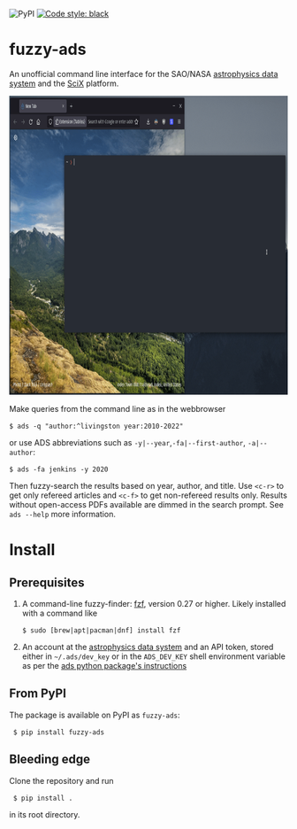 ![PyPI](https://img.shields.io/pypi/v/fuzzy-ads) [![Code style: black](https://img.shields.io/badge/code%20style-black-000000.svg)](https://github.com/psf/black)

# fuzzy-ads

An unofficial command line interface for the SAO/NASA [astrophysics data system](https://ui.adsabs.harvard.edu/) and the [SciX](https://scixplorer.org/) platform.


<img src="https://github.com/maxmahlke/ads-cli/blob/main/gfx/fuzzy_ads_preview.gif?raw=true" width="900" height="540"/>

Make queries from the command line as in the webbrowser

    $ ads -q "author:^livingston year:2010-2022"

or use ADS abbreviations such as `-y|--year`,`-fa|--first-author`, `-a|--author`:

    $ ads -fa jenkins -y 2020

Then fuzzy-search the results based on year, author, and title. Use `<c-r>` to get only refereed articles and `<c-f>` to get non-refereed results only.
Results without open-access PDFs available are dimmed in the search prompt. See `ads --help` more information.

# Install

## Prerequisites

1. A command-line fuzzy-finder: [fzf](https://github.com/junegunn/fzf), version 0.27 or higher.
   Likely installed with a command like
   
       $ sudo [brew|apt|pacman|dnf] install fzf
       
2. An account at the [astrophysics data system](https://ui.adsabs.harvard.edu/) and an API token, stored either in `~/.ads/dev_key` or in the `ADS_DEV_KEY` shell environment variable as per the [ads python package's instructions](https://ads.readthedocs.io/en/latest/#getting-started)

## From PyPI

The package is available on PyPI as `fuzzy-ads`:

     $ pip install fuzzy-ads
     
## Bleeding edge

Clone the repository and run

     $ pip install .
     
in its root directory.
